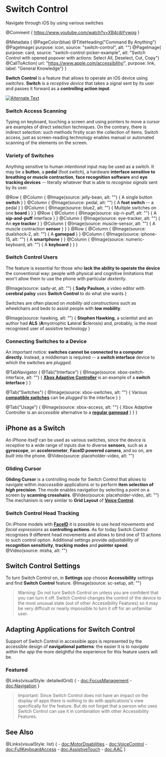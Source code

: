 # Switch Control

Navigate through iOS by using various switches

@Comment {
    https://www.youtube.com/watch?v=XB4cjbYywqg
}

@Metadata {
    @PageColor(blue)
    @TitleHeading("Command By Anything")
    @PageImage(
               purpose: icon, 
               source: "switch-control", 
               alt: "")
    @PageImage(
               purpose: card, 
               source: "switch-control-picker-example", 
               alt: "Switch Control with opened popover with actions: Select All, Deselect, Cut, Copy")
    @CallToAction(
                url: "https://www.apple.com/accessibility/",
                purpose: link, 
                label: "General Knowledge")
}

**Switch Control** is a feature that allows to operate an iOS device using *switches*. **Switch** is a *receptive device* that takes a signal sent by its user and passes it forward as a **controlling action input**. 

[![Alternate Text](sady)](https://www.youtube.com/watch?v=XB4cjbYywqg)

### Switch Access Scanning
Typing on keyboard, touching a screen and using pointers to move a cursor are examples of direct selection techniques. On the contrary, there is indirect selection: such methods firstly scan the collection of items. Switch access, just as screen-reading technology enables manual or automated scanning of the elements on the screen.

### Variety of Switches
Anything sensitive to human *intentional* input may be used as a switch. It may be a **button**, a **pedal** (foot switch), a hardware **interface sensitive to breathing or muscle contraction**, **face recognition software** and **eye tracking devices** -- literally whatever that is able to *recognise signals* sent by its user. 

@Row {
   @Column {
      @Image(source: jelly-bean, alt: "") {
          A single button **switch**
      }
   }
   @Column {
      @Image(source: pedal, alt: "") {
          A **foot switch** -- a pedal
      }
   }
   @Column {
      @Image(source: blue2, alt: "") {
          Multiple switches on one **board**
      }
   }
}
@Row {
   @Column {
      @Image(source: sip-n-puff, alt: "") {
          A **sip-and-puff** interface
      }
   }
   @Column {
      @Image(source: eye-tracker, alt: "") {
          An **eye tracker**
      }
   }
   @Column {
      @Image(source: muscle-sensor, alt: "") {
          A muscle contraction **sensor**
      }
   }
}
@Row {
   @Column {
      @Image(source: dualshock-2, alt: "") {
          A **gamepad**
      }
   }
   @Column {
      @Image(source: iphone-15, alt: "") {
          A **smartphone**
      }
   }
   @Column {
      @Image(source: numeric-keyboard, alt: "") {
          A **keyboard**
      }
   }
}

### Switch Control Users
The feature is essential for those who **lack the ability to operate the device** the conventional way: people with physical and cognitive limitations that won't allow them to use the phone with particular *dexterity*. 

@Image(source: sady-at, alt: "") {
    **Sady Paulson**, a video editor with **cerebral palsy** uses **Switch Control** to do what she wants
}

Switches are often placed on *mobility aid constructions* such as wheelchairs and beds to assist people with **low mobility**. 

@Image(source: hawking, alt: "") {
    **Stephen Hawking**, a scientist and an author had **ALS** (**A**myotrophic **L**ateral **S**clerosis) and, probably, is the most recognised user of assistive technology
}

### Connecting Switches to a Device
An important notice: **switches cannot be connected to a computer directly**. Instead, a middleman is required -- a **switch interface** device to which the switches are *plugged*.

@TabNavigator {
   @Tab("Interface") {
      @Image(source: xbox-switch-interface, alt: "") {
          [**Xbox Adaptive Controller**](https://www.xbox.com/en-US/accessories/controllers/xbox-adaptive-controller) is an example of a **switch interface**
      }
   }


   @Tab("Switches") {
       @Image(source: xbox-switches, alt: "") {
           Various [**compatible switches**](https://www.xbox.com/en-US/accessories#assistive) can be *plugged* to the interface
       }
   }


   @Tab("Usage") {
       @Image(source: xbox-access, alt: "") {
           Xbox Adaptive Controller is an *accessible* alternative to a [**regular gamepad**](https://www.xbox.com/en-US/accessories/controllers/xbox-wireless-controller#white)
       }
   }
}


## iPhone as a Switch
An iPhone *itself* can be used as various switches, since the device is *receptive* to a wide range of inputs due to diverse **sensors**, such as a **gyroscope**, an **accelerometer**, **FaceID powered camera**, and so on, are *built* into the phone. 
@Video(source: placeholder-video, alt: "")

### Gliding Cursor
**Gliding Cursor** is a controlling mode for Switch Control that allows to navigate within *inaccessible* applications or to perform **item selection of *high* precision**. The mode enables navigation by selecting a *point* on a screen by **scanning crosshairs**.
@Video(source: placeholder-video, alt: "")
The mechanism is very similar to **Grid Layout** of [**Voice Control**](<doc:VoiceControl>).


### Switch Control Head Tracking
On iPhone models with [**FaceID**](https://en.wikipedia.org/wiki/Face_ID) it is possible to use *head movements* and *facial expressions* as **controlling actions**. As for today Switch Control recognises 9 different head movements and allows to bind one of 13 actions to such control option. Additional settings provide *adjustability* of **recognition sensitivity**, **tracking modes** and **pointer speed**. 
@Video(source: misha, alt: "")


## Switch Control Settings 
To turn Switch Control on, in **Settings** app choose **Accessibility** settings and find **Switch Control** feature. 
@Image(source: sc-setup, alt: "")

> Warning: Do not turn Switch Control on unless you are confident that you can turn it off. Switch Control changes the control of the device to the most unusual state (out of other Accessibility Features) so it may be very difficult or nearly impossible to turn it off for an unfamiliar user. 



## Adapting Applications for Switch Control 
Support of Switch Control in accessible apps is represented by the accessible design of **navigational patterns**: the easier it is to *navigate within the app* the more delightful the experience for this feature users will be. 


### Featured
@Links(visualStyle: detailedGrid) {
    - <doc:FocusManagement>
    - <doc:Navigation>
}

> Important: Since Switch Control does not have an impact on the display of apps there is nothing to do with applications's view specifically for the feature. But do not forget that a person who uses Switch Control can use it in combination with other Accessibility Features. 


## See Also
@Links(visualStyle: list) {
    - <doc:MotorDisabilities>
    - <doc:VoiceControl>
    - <doc:FullKeyboardAccess>
    - <doc:AssistiveTouch>
    - <doc:AAC>
}
